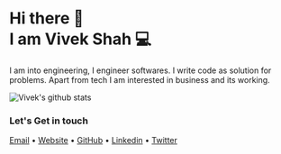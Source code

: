 <h1>Hi there 👋<br>
I am Vivek Shah 💻</h1>

I am into engineering, I engineer softwares. I write code as solution for problems. Apart from tech I am interested in business and its working.

<!-- ## Some of my work

<a href="https://github.com/vivekshah1801/Instagram-Fried-Potato">
  <img src="https://github-readme-stats.vercel.app/api/pin/?username=vivekshah1801&repo=Instagram-Fried-Potato" />
</a>

<a href="https://github.com/vivekshah1801/Worth-Watch">
  <img src="https://github-readme-stats.vercel.app/api/pin/?username=vivekshah1801&repo=Worth-Watch" />
</a>

<a href="https://github.com/vivekshah1801/BatMan">
  <img src="https://github-readme-stats.vercel.app/api/pin/?username=vivekshah1801&repo=BatMan" />
</a>

<a href="https://github.com/vivekshah1801/Peer-Code-Review">
  <img src="https://github-readme-stats.vercel.app/api/pin/?username=vivekshah1801&repo=Peer-Code-Review" />
</a>

<a href="https://github.com/vivekshah1801/Get-My-GitHub">
  <img src="https://github-readme-stats.vercel.app/api/pin/?username=vivekshah1801&repo=Get-My-GitHub" />
</a> -->

![Vivek's github stats](https://github-readme-stats.vercel.app/api/?username=vivekshah1801&show_icons=true&title_color=ffd1dc&icon_color=79ff97&text_color=ffd1dc&bg_color=151515)

### Let's Get in touch
<p >
  <a href="mailto:vivekshah9969@gmail.com">Email</a> •
  <a href="https://vivekshah1801.github.io/">Website</a> •
  <a href="https://github.com/vivekshah1801/">GitHub</a> •
  <a href="https://www.linkedin.com/in/vivekshah1801/">Linkedin</a> •
  <a href="https://twitter.com/vivekshah1801">Twitter</a>
</p>
